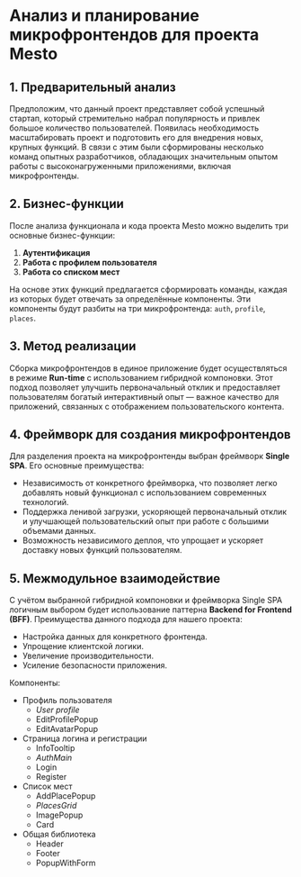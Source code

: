 # Анализ и планирование микрофронтендов для проекта Mesto

## 1. Предварительный анализ
Предположим, что данный проект представляет собой успешный стартап, который стремительно набрал популярность и привлек большое количество пользователей. Появилась необходимость масштабировать проект и подготовить его для внедрения новых, крупных функций. В связи с этим были сформированы несколько команд опытных разработчиков, обладающих значительным опытом работы с высоконагруженными приложениями, включая микрофронтенды.

## 2. Бизнес-функции
После анализа функционала и кода проекта Mesto можно выделить три основные бизнес-функции:
1. **Аутентификация**
2. **Работа с профилем пользователя**
3. **Работа со списком мест**

На основе этих функций предлагается сформировать команды, каждая из которых будет отвечать за определённые компоненты. Эти компоненты будут разбиты на три микрофронтенда: `auth`, `profile`, `places`.

## 3. Метод реализации
Сборка микрофронтендов в единое приложение будет осуществляться в режиме **Run-time** с использованием гибридной компоновки. Этот подход позволяет улучшить первоначальный отклик и предоставляет пользователям богатый интерактивный опыт — важное качество для приложений, связанных с отображением пользовательского контента.

## 4. Фреймворк для создания микрофронтендов
Для разделения проекта на микрофронтенды выбран фреймворк **Single SPA**. Его основные преимущества:
- Независимость от конкретного фреймворка, что позволяет легко добавлять новый функционал с использованием современных технологий.
- Поддержка ленивой загрузки, ускоряющей первоначальный отклик и улучшающей пользовательский опыт при работе с большими объемами данных.
- Возможность независимого деплоя, что упрощает и ускоряет доставку новых функций пользователям.

## 5. Межмодульное взаимодействие
С учётом выбранной гибридной компоновки и фреймворка Single SPA логичным выбором будет использование паттерна **Backend for Frontend (BFF)**. Преимущества данного подхода для нашего проекта:
- Настройка данных для конкретного фронтенда.
- Упрощение клиентской логики.
- Увеличение производительности.
- Усиление безопасности приложения.


Компоненты:
- Профиль пользователя
    - *User profile*
    - EditProfilePopup
    - EditAvatarPopup
- Страница логина и регистрации
    - InfoTooltip
    - *AuthMain*
    - Login
    - Register
- Список мест
    - AddPlacePopup
    - *PlacesGrid*
    - ImagePopup
    - Card
- Общая библиотека
    - Header
    - Footer
    - PopupWithForm
